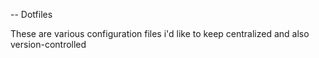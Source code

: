 -- Dotfiles

These are various configuration files i'd like to keep centralized and also version-controlled
